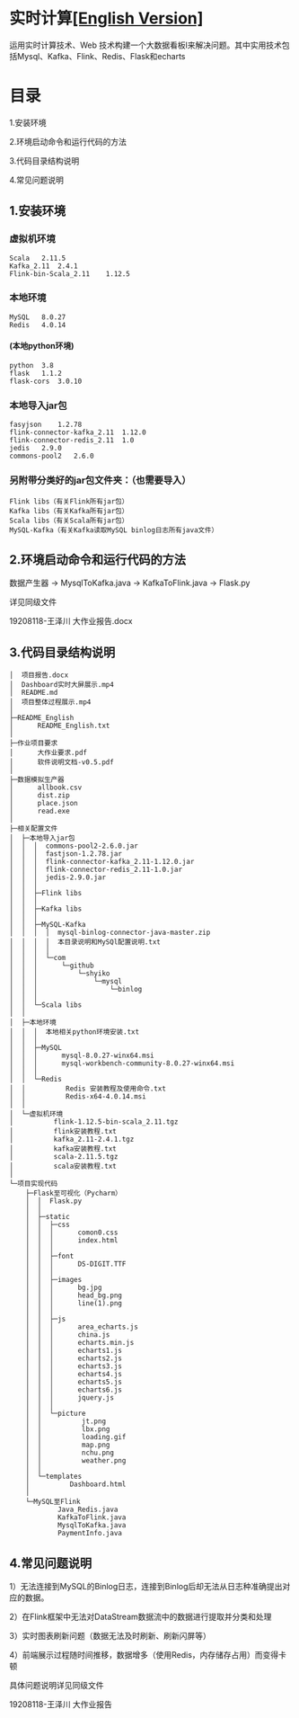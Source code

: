 # 实时计算[[English Version]](https://github.com/likebigdata/RealTime-Computing/blob/main/README_English/README_English.md)
运用实时计算技术、Web 技术构建一个大数据看板l来解决问题。其中实用技术包括Mysql、Kafka、Flink、Redis、Flask和echarts

# 目录

1.安装环境

2.环境启动命令和运行代码的方法

3.代码目录结构说明

4.常见问题说明


## 1.安装环境


### 虚拟机环境
```
Scala	2.11.5
Kafka_2.11	2.4.1
Flink-bin-Scala_2.11	1.12.5
```
### 本地环境
```
MySQL	8.0.27
Redis	4.0.14
```
#### (本地python环境)
```
python	3.8
flask	1.1.2
flask-cors	3.0.10
```
### 本地导入jar包
```
fasyjson	1.2.78
flink-connector-kafka_2.11	1.12.0
flink-connector-redis_2.11	1.0
jedis	2.9.0
commons-pool2	2.6.0
```
### 另附带分类好的jar包文件夹：（也需要导入）

```
Flink libs（有关Flink所有jar包）
Kafka libs（有关Kafka所有jar包）
Scala libs（有关Scala所有jar包）
MySQL-Kafka（有关Kafka读取MySQL binlog日志所有java文件）
```
## 2.环境启动命令和运行代码的方法

数据产生器 -> MysqlToKafka.java -> KafkaToFlink.java -> Flask.py

详见同级文件

19208118-王泽川 大作业报告.docx

## 3.代码目录结构说明
```
│  项目报告.docx
│  Dashboard实时大屏展示.mp4
│  README.md
│  项目整体过程展示.mp4
│
├─README_English
│      README_English.txt
│  
├─作业项目要求
│      大作业要求.pdf
│      软件说明文档-v0.5.pdf
│
├─数据模拟生产器
│      allbook.csv
│      dist.zip
│      place.json
│      read.exe
│
├─相关配置文件
│  ├─本地导入jar包
│  │  │  commons-pool2-2.6.0.jar
│  │  │  fastjson-1.2.78.jar
│  │  │  flink-connector-kafka_2.11-1.12.0.jar
│  │  │  flink-connector-redis_2.11-1.0.jar
│  │  │  jedis-2.9.0.jar
│  │  │  
│  │  ├─Flink libs
│  │  │      
│  │  ├─Kafka libs
│  │  │      
│  │  ├─MySQL-Kafka
│  │  │  │  mysql-binlog-connector-java-master.zip
│  │  │  │  本目录说明和MySQl配置说明.txt
│  │  │  │  
│  │  │  └─com
│  │  │      └─github
│  │  │          └─shyiko
│  │  │              └─mysql
│  │  │                  └─binlog
│  │  │                                      
│  │  └─Scala libs
│  │          
│  ├─本地环境
│  │  │  本地相关python环境安装.txt
│  │  │  
│  │  ├─MySQL
│  │  │      mysql-8.0.27-winx64.msi
│  │  │      mysql-workbench-community-8.0.27-winx64.msi
│  │  │      
│  │  └─Redis
│  │          Redis 安装教程及使用命令.txt
│  │          Redis-x64-4.0.14.msi
│  │          
│  └─虚拟机环境
│          flink-1.12.5-bin-scala_2.11.tgz
│          flink安装教程.txt
│          kafka_2.11-2.4.1.tgz
│          kafka安装教程.txt
│          scala-2.11.5.tgz
│          scala安装教程.txt
│          
└─项目实现代码
    ├─Flask至可视化（Pycharm）
    │  │  Flask.py
    │  │  
    │  ├─static
    │  │  ├─css
    │  │  │      comon0.css
    │  │  │      index.html
    │  │  │      
    │  │  ├─font
    │  │  │      DS-DIGIT.TTF
    │  │  │      
    │  │  ├─images
    │  │  │      bg.jpg
    │  │  │      head_bg.png
    │  │  │      line(1).png
    │  │  │      
    │  │  ├─js
    │  │  │      area_echarts.js
    │  │  │      china.js
    │  │  │      echarts.min.js
    │  │  │      echarts1.js
    │  │  │      echarts2.js
    │  │  │      echarts3.js
    │  │  │      echarts4.js
    │  │  │      echarts5.js
    │  │  │      echarts6.js
    │  │  │      jquery.js
    │  │  │      
    │  │  └─picture
    │  │          jt.png
    │  │          lbx.png
    │  │          loading.gif
    │  │          map.png
    │  │          nchu.png
    │  │          weather.png
    │  │          
    │  └─templates
    │          Dashboard.html
    │          
    └─MySQL至Flink
            Java_Redis.java
            KafkaToFlink.java
            MysqlToKafka.java
            PaymentInfo.java
```            
## 4.常见问题说明
1）无法连接到MySQL的Binlog日志，连接到Binlog后却无法从日志种准确提出对应的数据。

2）在Flink框架中无法对DataStream数据流中的数据进行提取并分类和处理

3）实时图表刷新问题（数据无法及时刷新、刷新闪屏等）

4）前端展示过程随时间推移，数据增多（使用Redis，内存储存占用）而变得卡顿

具体问题说明详见同级文件

19208118-王泽川 大作业报告


